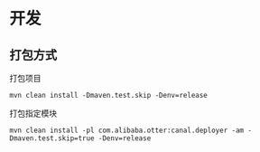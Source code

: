# 开发

## 打包方式

打包项目

```
mvn clean install -Dmaven.test.skip -Denv=release
```

打包指定模块

```
mvn clean install -pl com.alibaba.otter:canal.deployer -am -Dmaven.test.skip=true -Denv=release
```
